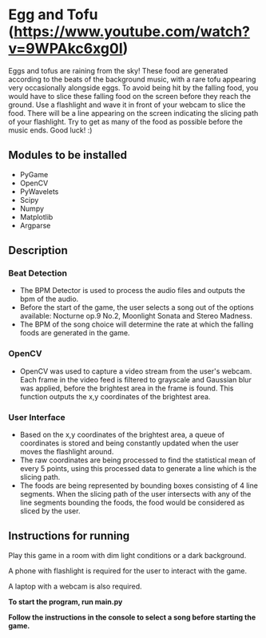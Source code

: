 # Egg and Tofu (https://www.youtube.com/watch?v=9WPAkc6xg0I)
Eggs and tofus are raining from the sky! These food are generated according to the beats of the background music, with a rare tofu appearing very occasionally alongside eggs. To avoid being hit by the falling food, you would have to slice these falling food on the screen before they reach the ground. Use a flashlight and wave it in front of your webcam to slice the food. There will be a line appearing on the screen indicating the slicing path of your flashlight. Try to get as many of the food as possible before the music ends. Good luck! :) 

## Modules to be installed
* PyGame
* OpenCV
* PyWavelets
* Scipy
* Numpy
* Matplotlib
* Argparse

## Description
### Beat Detection
* The BPM Detector is used to process the audio files and outputs the bpm of the audio.
* Before the start of the game, the user selects a song out of the options available: Nocturne op.9 No.2, Moonlight Sonata and Stereo Madness.
* The BPM of the song choice will determine the rate at which the falling foods are generated in the game.

### OpenCV
* OpenCV was used to capture a video stream from the user's webcam. Each frame in the video feed is filtered to grayscale and Gaussian blur was applied, before the brightest area in the frame is found. This function outputs the x,y coordinates of the brightest area.

### User Interface
* Based on the x,y coordinates of the brightest area, a queue of coordinates is stored and being constantly updated when the user moves the flashlight around.
* The raw coordinates are being processed to find the statistical mean of every 5 points, using this processed data to generate a line which is the slicing path.
* The foods are being represented by bounding boxes consisting of 4 line segments. When the slicing path of the user intersects with any of the line segments bounding the foods, the food would be considered as sliced by the user.

## Instructions for running

Play this game in a room with dim light conditions or a dark background. 

A phone with flashlight is required for the user to interact with the game.

A laptop with a webcam is also required.

**To start the program, run main.py**

**Follow the instructions in the console to select a song before starting the game.**

